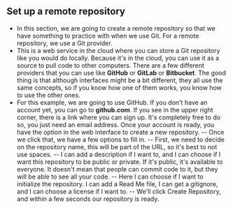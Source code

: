 ## Set up a remote repository

- In this section, we are going to create a remote repository so that we have something to practice with when we use Git. For a remote repository, we use a Git provider. 
- This is a web service in the cloud where you can store a Git repository like you would do locally. Because it's in the cloud, you can use it as a source to pull code to other computers. There are a few different providers that you can use like **GitHub** or **GitLab** or **Bitbucket**. The good thing is that although interfaces might be a bit different, they all use the same concepts, so if you know how one of them works, you know how to use the other ones. 
- For this example, we are going to use GitHub. If you don't have an account yet, you can go to **github.com**. If you see in the upper right corner, there is a link where you can sign up. It's completely free to do so, you just need an email address. Once your account is ready, you have the option in the web interface to create a new repository.
-- Once we click that, we have a few options to fill in. 
-- First, we need to decide on the repository name, this will be part of the URL, so it's best to not use spaces.
-- I can add a description if I want to, and I can choose if I want this repository to be public or private. If it's public, it's available to everyone. It doesn't mean that people can commit code to it, but they will be able to see all your code. 
-- Here I can choose if I want to initialize the repository. I can add a Read Me file, I can get a gitignore, and I can choose a license if I want to. 
-- We'll click Create Repository, and within a few seconds our repository is ready.